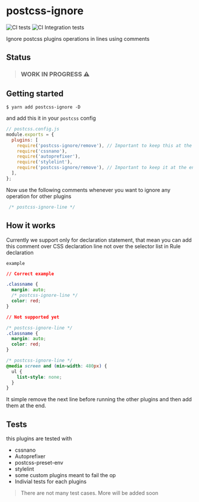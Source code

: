 # postcss-ignore

![CI tests](https://github.com/anikethsaha/postcss-ignore/workflows/CI%20tests/badge.svg?branch=master&event=push)
![CI Integration tests](https://github.com/anikethsaha/postcss-ignore/workflows/CI%20Integration%20tests/badge.svg?branch=master&event=push)

Ignore postcss plugins operations in lines using comments

## Status

> ### WORK IN PROGRESS :warning:

## Getting started



`$ yarn add postcss-ignore -D`

and add this it in your `postcss` config

```js
// postcss.config.js
module.exports = {
  plugins: [
    require('postcss-ignore/remove'), // Important to keep this at the top of the plugins
    require('cssnano'),
    require('autoprefixer'),
    require('stylelint'),
    require('postcss-ignore/remove'), // Important to keep it at the end
  ],
};
```

Now use the following comments whenever you want to ignore any operation for other plugins

```css
 /* postcss-ignore-line */
```

## How it works

Currently we support only for declaration statement, that mean you can add this comment over CSS declaration line not over the selector list in Rule declaration

`example`

```css
// Correct example

.classname {
  margin: auto;
  /* postcss-ignore-line */
  color: red;
}

// Not supported yet

/* postcss-ignore-line */     
.classname {
  margin: auto;
  color: red;
}

/* postcss-ignore-line */
@media screen and (min-width: 480px) {
  ul {
    list-style: none;
  }
}
```

It simple remove the next line before running the other plugins and then add them at the end.

## Tests

this plugins are tested with

- cssnano
- Autoprefixer
- postcss-preset-env
- stylelint
- some custom plugins meant to fail the op
- Indivial tests for each plugins

> There are not many test cases. More will be added soon
